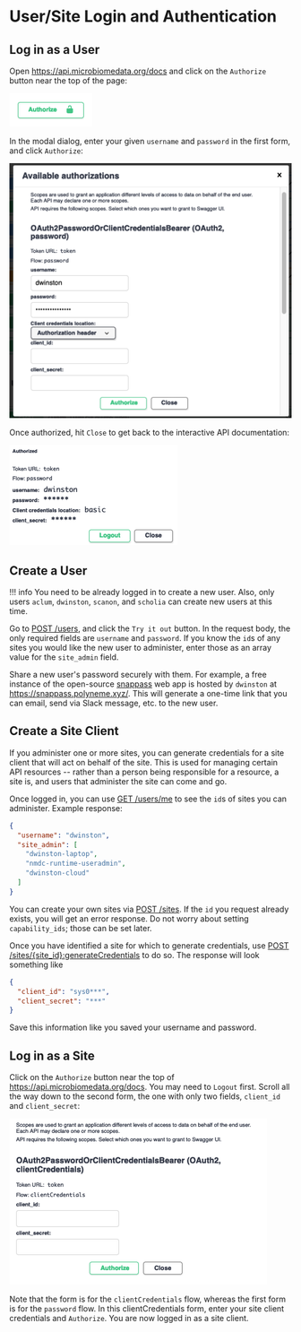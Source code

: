 # User/Site Login and Authentication

## Log in as a User

Open <https://api.microbiomedata.org/docs> and click on the `Authorize` button near the top of
the page:

![auth button](../img/auth-button.png)

In the modal dialog, enter your given `username` and `password` in the first form, and click
`Authorize`:

![auth-username](../img/auth-username.png)

Once authorized, hit `Close` to get back to the interactive API documentation:

![auth-close-modal](../img/auth-close-modal.png)

## Create a User

!!! info 
    You need to be already logged in to create a new user.
    Also, only users `aclum`, `dwinston`, `scanon`, and `scholia` can create new users at this time.

Go to [POST /users](https://api.microbiomedata.org/docs#/users/create_user_users_post), and
click the `Try it out` button. In the request body, the only required fields are `username` and
`password`. If you know the `id`s of any sites you would like the new user to administer, enter
those as an array value for the `site_admin` field.

Share a new user's password securely with them. For example, a free instance of the open-source
[snappass](https://github.com/pinterest/snappass) web app is hosted by `dwinston` at
<https://snappass.polyneme.xyz/>. This will generate a one-time link that you can email, send via
Slack message, etc. to the new user.

## Create a Site Client

If you administer one or more sites, you can generate credentials for a site client that will act on
behalf of the site. This is used for managing certain API resources -- rather than a person being
responsible for a resource, a site is, and users that administer the site can come and go.

Once logged in, you can use [GET
/users/me](https://api.microbiomedata.org/docs#/users/read_users_me_users_me__get) to see the
`id`s of sites you can administer. Example response:

```json
{
  "username": "dwinston",
  "site_admin": [
    "dwinston-laptop",
    "nmdc-runtime-useradmin",
    "dwinston-cloud"
  ]
}
```

You can create your own sites via [POST
/sites](https://api.microbiomedata.org/docs#/sites/create_site_sites_post). If the `id` you
request already exists, you will get an error response. Do not worry about setting `capability_ids`;
those can be set later.

Once you have identified a site for which to generate credentials, use [POST
/sites/{site_id}:generateCredentials](https://api.microbiomedata.org/docs#/sites/generate_credentials_for_site_client_sites__site_id__generateCredentials_post)
to do so. The response will look something like

```json
{
  "client_id": "sys0***",
  "client_secret": "***"
}
```

Save this information like you saved your username and password.

## Log in as a Site

Click on the `Authorize` button near the top of <https://api.microbiomedata.org/docs>. You may
need to `Logout` first. Scroll all the way down to the second form, the one with only two fields,
`client_id` and `client_secret`:

![auth-client-id](../img/auth-client-id.png)

Note that the form is for the `clientCredentials` flow, whereas the first form is for the `password`
flow. In this clientCredentials form, enter your site client credentials and `Authorize`. You are
now logged in as a site client.

